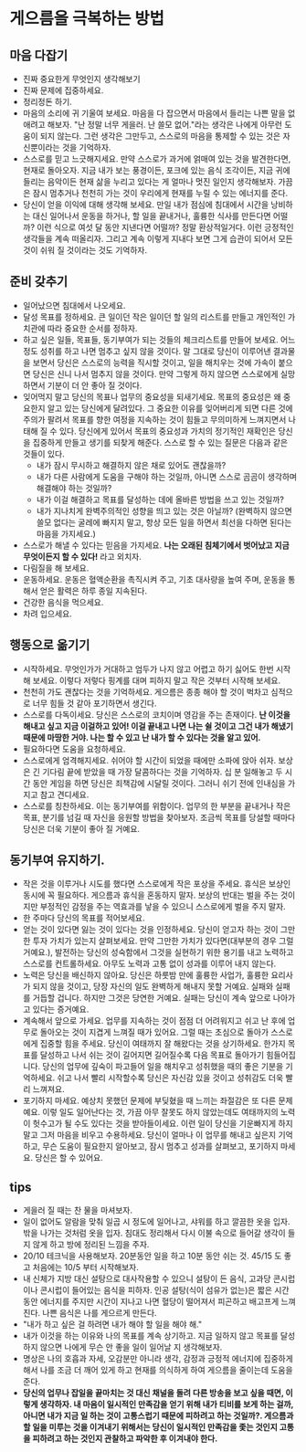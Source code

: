 # 게으름을 극복하는 방법

## 마음 다잡기

-   진짜 중요한게 무엇인지 생각해보기
-   진짜 문제에 집중하세요.
-   정리정돈 하기.
-   마음의 소리에 귀 기울여 보세요. 마음을 다 잡으면서 마음에서 들리는 나쁜 말을 없애려고 해보자. "난 정말 너무 게을러. 난 쓸모 없어."라는 생각은 나에게 아무런 도움이 되지 않는다. 그런 생각은 그만두고, 스스로의 마음을 통제할 수 있는 것은 자신뿐이라는 것을 기억하자.
-   스스로를 믿고 느긋해지세요. 만약 스스로가 과거에 얽매여 있는 것을 발견한다면, 현재로 돌아오자. 지금 내가 보는 풍경이든, 포크에 있는 음식 조각이든, 지금 귀에 들리는 음악이든 현재 삶을 누리고 있다는 게 얼마나 멋진 일인지 생각해보자. 가끔은 잠시 멈추거나 천천히 가는 것이 우리에게 현재를 누릴 수 있는 에너지를 준다.
-   당신이 얻을 이익에 대해 생각해 보세요. 만일 내가 점심에 침대에서 시간을 낭비하는 대신 일어나서 운동을 하거나, 할 일을 끝내거나, 훌륭한 식사를 만든다면 어떨까? 이런 식으로 여섯 달 동안 지낸다면 어떨까? 정말 환상적일거다. 이런 긍정적인 생각들을 계속 떠올리자. 그리고 계속 이렇게 지내다 보면 그게 습관이 되어서 모든 것이 쉬워 질 것이라는 것도 기억하자.

## 준비 갖추기

-   일어났으면 침대에서 나오세요.
-   달성 목표를 정하세요. 큰 일이던 작은 일이던 할 일의 리스트를 만들고 개인적인 가치관에 따라 중요한 순서를 정하자.
-   하고 싶은 일들, 목표들, 동기부여가 되는 것들의 체크리스트를 만들어 보세요. 어느 정도 성취를 하고 나면 멈추고 싶지 않을 것이다. 말 그대로 당신이 이루어낸 결과물을 보면서 당신은 스스로의 능력을 직시할 것이고, 일을 해치우는 것에 가속이 붙으면 당신은 신니 나서 멈추지 않을 것이다. 만약 그렇게 하지 않으면 스스로에게 실망하면서 기분이 더 안 좋아 질 것이다.
-   잊어먹지 말고 당신의 목표나 업무의 중요성을 되새기세요. 목표의 중요성은 왜 중요한지 알고 있는 당신에게 달려있다. 그 중요한 이유를 잊어버리게 되면 다른 것에 주의가 팔려서 목표를 향한 여정을 지속하는 것이 힘들고 무의미하게 느껴지면서 나태해 질 수 있다. 당신에게 있어서 목표의 중요성과 가치의 정기적인 재확인은 당신을 집중하게 만들고 생기를 되찾게 해준다. 스스로 할 수 있는 질문은 다음과 같은 것들이 있다.
    -   내가 잠시 무시하고 해결하지 않은 채로 있어도 괜찮을까?
    - 내가 다른 사람에게 도움을 구해야 하는 것일까, 아니면 스스로 곰곰이 생각하며 해결해야 하는 것일까?
    - 내가 이걸 해결하고 목표를 달성하는 데에 올바른 방법을 쓰고 있는 것일까?
    - 내가 지나치게 완벽주의적인 성향을 띄고 있는 것은 아닐까? (완벽하지 않으면 쓸모 없다는 굴레에 빠지지 말고, 항상 모든 일을 하면서 최선을 다하면 된다는 마음을 가지세요.)
-   스스로가 해낼 수 있다는 믿음을 가지세요. **나는 오래된 침체기에서 벗어났고 지금 무엇이든지 할 수 있다!** 라고 외치자.
-   다림질을 해 보세요.
-   운동하세요. 운동은 혈액순환을 촉직시켜 주고, 기초 대사량을 높여 주며, 운동을 통해서 얻은 활력은 하루 종일 지속된다.
- 건강한 음식을 먹으세요.
-   차려 입으세요.

## 행동으로 옮기기

-   시작하세요. 무엇인가가 거대하고 엄두가 나지 않고 어렵고 하기 싫어도 한번 시작해 보세요. 이렇다 저렇다 핑계를 대며 피하지 말고 작은 것부터 시작해 보세요.
-   천천히 가도 괜찮다는 것을 기억하세요. 게으름은 종종 해야 할 것이 벅차고 심적으로 너무 힘들 것 같아 포기하면서 생긴다.
-   스스로를 다독이세요. 당신은 스스로의 코치이며 영감을 주는 존재이다. **난 이것을 해내고 싶고 지금 이걸하고 있어! 이걸 끝내고 나면 나는 쉴 것이고 그건 내가 해냈기 때문에 마땅한 거야. 나는 할 수 있고 난 내가 할 수 있다는 것을 알고 있어.**
-   필요하다면 도움을 요청하세요.
-   스스로에게 엄격해지세요. 쉬어야 할 시간이 되었을 때에만 소파에 앉아 쉬자. 보상은 긴 기다림 끝에 받았을 때 가장 달콤하다는 것을 기억하자. 십 분 일해놓고 두 시간 동안 게임을 하면 당신은 죄책감에 시달릴 것이다. 그러니 쉬기 전에 인내심을 가지고 참고 견디세요.
-   스스로를 칭찬하세요. 이는 동기부여를 위함이다. 업무의 한 부분을 끝내거나 작은 목표, 분기를 넘길 때 자신을 응원할 방법을 찾아보자. 조금씩 목표를 당설할 때마다 당신은 더욱 기분이 좋아 질 거예요.

## 동기부여 유지하기.

-   작은 것을 이루거나 시도를 했다면 스스로에게 작은 포상을 주세요. 휴식은 보상인 동시에 꼭 필요하다. 게으름과 휴식을 혼동하지 말자. 보상의 반대는 벌을 주는 것이지만 부정적인 감정을 주는 역효과를 낳을 수 있으니 스스로에게 벌을 주지 말자.
-   한 주마다 당신의 목표를 적어보세요.
-   얻는 것이 있다면 잃는 것이 있다는 것을 인정하세요.  당신이 얻고자 하는 것이 그만한 투자 가치가 있는지 살펴보세요. 만약 그만한 가치가 있다면(대부분의 경우 그럴 거예요.), 발전하는 당신의 성숙함에서 그것을 실현하기 위한 용기를 내고 노력하고 스스로를 컨트롤하세요. 아무도 노력과 고통 없이 성과를 이루어 내지 않는다.
-   노력은 당신을 배신하지 않아요. 당신은 하룻밤 만에 훌륭한 사업가, 훌륭한 요리사가 되지 않을 것이고, 당장 자신의 일도 완벽하게 해내지 못할 거예요. 실패와 실패를 거듭할 겁니다. 하지만 그것은 당연한 거예요. 실패는 당신이 계속 앞으로 나아가고 있다는 증거예요.
-   계속해서 앞으로 가세요. 업무를 지속하는 것이 점점 더 어려워지고 쉬고 난 후에 업무로 돌아오는 것이 지겹게 느껴질 때가 있어요. 그럴 때는 초심으로 돌아가 스스로에게 집중할 힘을 주세요. 당신이 여태까지 잘 해왔다는 것을 상기하세요. 한가지 목표를 달성하고 나서 쉬는 것이 길어지면 길어질수록 다음 목표로 돌아가기 힘들어집니다. 당신의 업무에 깊숙이 파고들어 일을 해치우고 성취했을 때의 좋은 기분을 기억하세요. 쉬고 나서 빨리 시작할수록 당신은 자신감 있을 것이고 성취감도 더욱 빨리 느껴져요.
-   포기하지 마세요. 예상치 못했던 문제에 부딪혔을 때 느끼는 좌절감은 또 다른 문제예요. 이렇 일도 일어난다는 것, 가끔 아무 잘못도 하지 않았는데도 여태까지의 노력이 헛수고가 될 수도 있다는 것을 받아들이세요. 이런 일이 당신을 기운빠지게 하지 말고 그저 마음을 비우고 수용하세요. 당신이 얼마나 이 업무를 해내고 싶은지 기억하고, 무슨 도움이 필요한지 알아보고, 잠시 멈추고 성과를 살펴보고, 포기하지 마세요. 당신은 할 수 있어요.

## tips

-   게을러 질 때는 찬 물을 마셔보자.
-   일이 없어도 알람을 맞춰 일곱 시 정도에 일어나고, 샤워를 하고 깔끔한 옷을 입자. 밖을 나가는 것처럼 옷을 입자. 침대도 정리해서 다시 이불 속으로 들어갈 생각이 들지 않게 하고 방에 정리된 느낌을 주자.
-   20/10 테크닉을 사용해보자. 20분동안 일을 하고 10분 동안 쉬는 것. 45/15 도 좋고 처음에는 10/5 부터 시작해보자.
-   내 신체가 지방 대신 설탕으로 대사작용할 수 있으니 설탕이 든 음식, 고과당 콘시럽이나 콘시럽이 들어있는 음식을 피하자. 인공 설탕(식이 섬유가 없는)은 짧은 시간 동안 에너지를 주지만 시간이 지나고 나면 혈당이 떨어져서 피곤하고 배고프게 느껴진다. 나쁜 음식은 나를 게으르게 만든다.
-   "내가 하고 싶은 걸 하려면 내가 해야 할 일을 해야 해."
-   내가 이것을 하는 이유와 나의 목표를 계속 상기하고. 지금 일하지 않고 목표를 달성하지 않으면 나에게 무슨 안 좋을 일이 일어날 지 생각해보자.
-   명상은 나의 호흡과 자세, 오감분만 아니라 생각, 감정과 긍정적 에너지에 집중하게 해서 나를 조금 더 깨어 있게 하고 현재를 의식하게 하여 게으름을 줄이는데 도움을 준다.
-   **당신의 업무나 잡일을 끝마치는 것 대신 채널을 돌려 다른 방송을 보고 싶을 때면, 이렇게 생각하자. 내 마음이 일시적인 만족감을 얻기 위해 내가 티비를 보게 하는 걸까, 아니면 내가 지금 일 하는 것이 고통스럽기 때문에 피하려고 하는 것일까?. 게으름과 할 일을 미루는 것을 이겨내기 위해서는 당신이 일시적인 만족감을 좇는 것인지 고통을 피하려고 하는 것인지 관찰하고 파악한 후 이겨내야 한다.**
